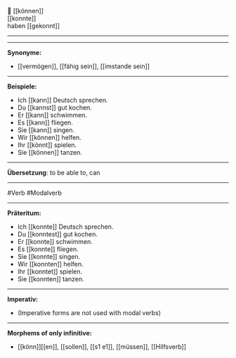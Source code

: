 💪 [[können]]  
[[konnte]]  
haben [[gekonnt]]

---

---

**Synonyme:**

- [[vermögen]], [[fähig sein]], [[imstande sein]]

---

**Beispiele:**

- Ich [[kann]] Deutsch sprechen.
- Du [[kannst]] gut kochen.
- Er [[kann]] schwimmen.
- Es [[kann]] fliegen.
- Sie [[kann]] singen.
- Wir [[können]] helfen.
- Ihr [[könnt]] spielen.
- Sie [[können]] tanzen.

---

**Übersetzung**:
to be able to, can

---
 #Verb  #Modalverb

---

**Präteritum:**

- Ich [[konnte]] Deutsch sprechen.
- Du [[konntest]] gut kochen.
- Er [[konnte]] schwimmen.
- Es [[konnte]] fliegen.
- Sie [[konnte]] singen.
- Wir [[konnten]] helfen.
- Ihr [[konntet]] spielen.
- Sie [[konnten]] tanzen.

---

**Imperativ:**

- (Imperative forms are not used with modal verbs)

---

**Morphems of only infinitive:**  
- [[könn]][[en]], [[sollen]], [[s1 e1]], [[müssen]], [[Hilfsverb]]